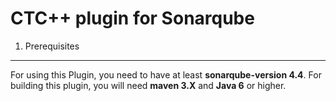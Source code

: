 CTC++ plugin for Sonarqube
==========================

1. Prerequisites
----------------

For using this Plugin, you need to have at least **sonarqube-version 4.4**.
For building this plugin, you will need **maven 3.X** and **Java 6** or higher.
